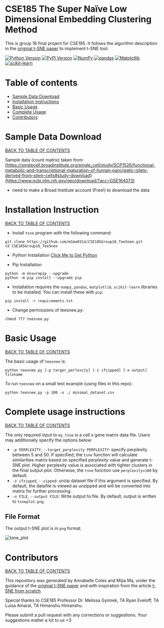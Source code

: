 # CSE185 The Super Naïve Low Dimensional Embedding Clustering Method 
This is group 16 final project for CSE185. It follows the algorithm description in  the [original t-SNE paper](https://lvdmaaten.github.io/publications/papers/JMLR_2008.pdf) to implement t-SNE tool.

[![Python Version](https://img.shields.io/badge/python-3.6%20|%203.7%20|%203.8%20|%203.9%20|%203.10-blue.svg)](https://www.python.org/downloads/)
[![PyPI Version](https://img.shields.io/badge/pip-v23.1.2-green.svg)](https://pip.pypa.io/en/stable/installation/)
[![NumPy](https://img.shields.io/badge/NumPy-1.24-yellow.svg)](https://numpy.org/doc/stable/index.html)
[![pandas](https://img.shields.io/badge/pandas-2.0.0-orange.svg)](https://pandas.pydata.org/)
[![Matplotlib](https://img.shields.io/badge/Matplotlib-3.7.0-purple.svg)](https://matplotlib.org/)
[![scikit-learn](https://img.shields.io/badge/scikit--learn-1.2.2-red.svg)](https://scikit-learn.org/stable/)

# Table of contents <a name="toc"></a >
- [Sample Data Download](#data)
- [Installation Instructions](#install)
- [Basic Usage](#usage)
- [Complete Usage](#instruction)
- [Contributors](#credit)


# Sample Data Download <a name="data"></a>
[BACK TO TABLE OF CONTENTS](#toc)

Sample data (count matrix) taken from: 
[https://singlecell.broadinstitute.org/single_cell/study/SCP1526/functional-metabolic-and-transcriptional-maturation-of-human-pancreatic-islets-derived-from-stem-cells#study-download](https://www.ncbi.nlm.nih.gov/geo/download/?acc=GSE164073)
* need to make a Broad Institute account (Free!) to download the data


# Installation Instruction <a name="install"></a>
[BACK TO TABLE OF CONTENTS](#toc)

* Install `tsne` program with the following command:
```
git clone https://github.com/m1ma0314/CSE185Group16_TeeSnee.git
cd CSE185Group16_TeeSnee
```
* Python Installation
[Click Me to Get Python](https://www.python.org/downloads/)

* Pip Installation 
```
python -m ensurepip --upgrade
python -m pip install --upgrade pip
```

* Installation requires the `numpy`, `pandas`, `matplotlib`, `scikit-learn` libraries to be installed. You can install these with `pip`:

```
pip install -r requirements.txt
```
* Change permissions of teesnee.py:

```
chmod 777 teesnee.py
```

# Basic Usage <a name="usage"></a>
[BACK TO TABLE OF CONTENTS](#toc)

The basic usage of `teesnee` is:
```
python teesnee.py [-p targer_perlexity] [-z ifzipped] [-o output] filename
```

To run `teesnee` on a small test example (using files in this repo):
```
python teesnee.py -p 100 -o ./ minimal_dataset.csv
```
# Complete usage instructions <a name="instruction"></a>
[BACK TO TABLE OF CONTENTS](#toc)

The only required input to `my_tsne` is a cell x gene matrix data file. Users may additionally specify the options below:
* `-p PERPLEXITY`, `--target_perplexity PERPLEXITY`: specify perplexity between 5 and 50. If specified, the `tsne` function will calculate similarities matrix based on specified perplexity value and generate t-SNE plot. Higher perplexity value is associated with tighter clusters in the final output plot. Otherwise, the `tsne` function use `perplexity=100` by default.
* `-z ifzipped`, `--zipped`: unzip dataset file if this argument is specified. By default, the datafile is viewed as unzipped and will be converted into matrix for further processing.
* `-o FILE`, `--output FILE`: Write output to file. By default, output is written to `tsneplot.png`

## File Format
The output t-SNE plot is in `png` format.

![tsne_plot](https://github.com/m1ma0314/CSE185Group16_tSNE/assets/97704603/d9983cb9-58d6-416f-905b-bc62e580fb7c)

# Contributors <a name='credit'></a>
[BACK TO TABLE OF CONTENTS](#toc)

This repository was generated by Annabelle Coles and Mijia Ma, under the guidance of the [original t-SNE paper](https://lvdmaaten.github.io/publications/papers/JMLR_2008.pdf) and with inspiration from the article [t-SNE from scratch](https://towardsdatascience.com/t-sne-from-scratch-ft-numpy-172ee2a61df7). 

Special thanks to CSE185 Professor Dr. Melissa Gymrek, TA Ryan Eveloff, TA Luisa Amaral, TA Himanshu Himanshu.

Please submit a pull request with any corrections or suggestions. Your suggestions matter a lot to us <3


